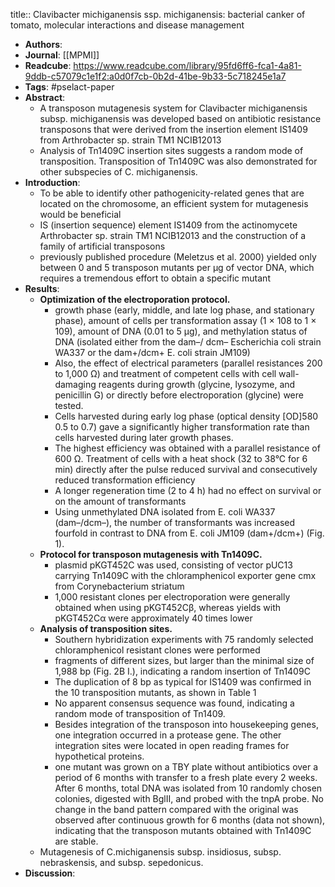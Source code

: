 title:: Clavibacter michiganensis ssp. michiganensis: bacterial canker of tomato, molecular interactions and disease management

- **Authors**:
- **Journal**: [[MPMI]]
- **Readcube**: https://www.readcube.com/library/95fd6ff6-fca1-4a81-9ddb-c57079c1e1f2:a0d0f7cb-0b2d-41be-9b33-5c718245e1a7
- **Tags**: #pselact-paper
- **Abstract**:
	- A transposon mutagenesis system for Clavibacter michiganensis subsp. michiganensis was developed based on antibiotic resistance transposons that were derived from the insertion element IS1409 from Arthrobacter sp. strain TM1 NCIB12013
	- Analysis of Tn1409C insertion sites suggests a random mode of transposition. Transposition of Tn1409C was also demonstrated for other subspecies of C. michiganensis.
- **Introduction**:
	- To be able to identify other pathogenicity-related genes that are located on the chromosome, an efficient system for mutagenesis would be beneficial
	- IS (insertion sequence) element IS1409 from the actinomycete Arthrobacter sp. strain TM1 NCIB12013 and the construction of a family of artificial transposons
	- previously published procedure (Meletzus et al. 2000) yielded only between 0 and 5 transposon mutants per µg of vector DNA, which requires a tremendous effort to obtain a specific mutant
- **Results**:
	- **Optimization of the electroporation protocol.**
		- growth phase (early, middle, and late log phase, and stationary phase), amount of cells per transformation assay (1 × 108 to 1 × 109), amount of DNA (0.01 to 5 µg), and methylation status of DNA (isolated either from the dam–/ dcm– Escherichia coli strain WA337 or the dam+/dcm+ E. coli strain JM109)
		- Also, the effect of electrical parameters (parallel resistances 200 to 1,000 Ω) and treatment of competent cells with cell wall-damaging reagents during growth (glycine, lysozyme, and penicillin G) or directly before electroporation (glycine) were tested.
		- Cells harvested during early log phase (optical density [OD]580 0.5 to 0.7) gave a significantly higher transformation rate than cells harvested during later growth phases.
		- The highest efficiency was obtained with a parallel resistance of 600 Ω. Treatment of cells with a heat shock (32 to 38°C for 6 min) directly after the pulse reduced survival and consecutively reduced transformation efficiency
		- A longer regeneration time (2 to 4 h) had no effect on survival or on the amount of transformants
		- Using unmethylated DNA isolated from E. coli WA337 (dam–/dcm–), the number of transformants was increased fourfold in contrast to DNA from E. coli JM109 (dam+/dcm+) (Fig. 1).
	- **Protocol for transposon mutagenesis with Tn1409C.**
		- plasmid pKGT452C was used, consisting of vector pUC13 carrying Tn1409C with the chloramphenicol exporter gene cmx from Corynebacterium striatum
		- 1,000 resistant clones per electroporation were generally obtained when using pKGT452Cβ, whereas yields with pKGT452Cα were approximately 40 times lower
	- **Analysis of transposition sites.**
		- Southern hybridization experiments with 75 randomly selected chloramphenicol resistant clones were performed
		- fragments of different sizes, but larger than the minimal size of 1,988 bp (Fig. 2B I.), indicating a random insertion of Tn1409C
		- The duplication of 8 bp as typical for IS1409 was confirmed in the 10 transposition mutants, as shown in Table 1
		- No apparent consensus sequence was found, indicating a random mode of transposition of Tn1409.
		- Besides integration of the transposon into housekeeping genes, one integration occurred in a protease gene. The other integration sites were located in open reading frames for hypothetical proteins.
		- one mutant was grown on a TBY plate without antibiotics over a period of 6 months with transfer to a fresh plate every 2 weeks. After 6 months, total DNA was isolated from 10 randomly chosen colonies, digested with BglII, and probed with the tnpA probe. No change in the band pattern compared with the original was observed after continuous growth for 6 months (data not shown), indicating that the transposon mutants obtained with Tn1409C are stable.
	- Mutagenesis of C.michiganensis subsp. insidiosus, subsp. nebraskensis, and subsp. sepedonicus.
- **Discussion**: